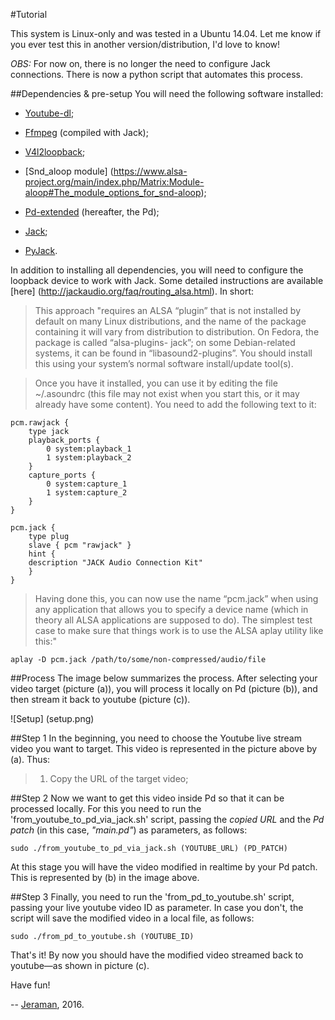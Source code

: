 #Tutorial

This system is Linux-only and was tested in a Ubuntu 14.04. Let me know if you ever test this in another version/distribution, I'd love to know! 

*OBS:* For now on, there is no longer the need to configure Jack connections. There is now a python script that automates this process. 

##Dependencies & pre-setup
You will need the following software installed:
- [Youtube-dl](https://rg3.github.io/youtube-dl/); 

- [Ffmpeg](https://ffmpeg.org/) (compiled with Jack); 

- [V4l2loopback](https://github.com/umlaeute/v4l2loopback); 

- [Snd_aloop module] (https://www.alsa-project.org/main/index.php/Matrix:Module-aloop#The_module_options_for_snd-aloop);

- [Pd-extended](https://puredata.info) (hereafter, the Pd);

- [Jack](http://jackaudio.org/);

- [PyJack](http://jackclient-python.readthedocs.io).

In addition to installing all dependencies, you will need to configure the loopback device to work with Jack. Some detailed instructions are available [here] (http://jackaudio.org/faq/routing_alsa.html). In short:

> This approach "requires an ALSA “plugin” that is not installed by default on many Linux distributions, and the name of the package containing it will vary from distribution to distribution. On Fedora, the package is called “alsa-plugins- jack”; on some Debian-related systems, it can be found in “libasound2-plugins”. You should install this using your system’s normal software install/update tool(s).

> Once you have it installed, you can use it by editing the file ~/.asoundrc (this file may not exist when you start this, or it may already have some content). You need to add the following text to it:

```
pcm.rawjack {
    type jack
    playback_ports {
        0 system:playback_1
        1 system:playback_2
    }
    capture_ports {
        0 system:capture_1
        1 system:capture_2
    }
}

pcm.jack {
    type plug
    slave { pcm "rawjack" }
    hint {
 	description "JACK Audio Connection Kit"
    }
}
```

> Having done this, you can now use the name “pcm.jack” when using any application that allows you to specify a device name (which in theory all ALSA applications are supposed to do). The simplest test case to make sure that things work is to use the ALSA aplay utility like this:"

```
aplay -D pcm.jack /path/to/some/non-compressed/audio/file
```

##Process
The image below summarizes the process. After selecting your video target (picture (a)), you will process it locally on Pd (picture (b)), and then stream it back to youtube (picture (c)).

![Setup] (setup.png)

##Step 1
In the beginning, you need to choose the Youtube live stream video you want to target. This video is represented in the picture above by (a). Thus: 

> 1. Copy the URL of the target video;

##Step 2
Now we want to get this video inside Pd so that it can be processed locally. For this you need to run the 'from_youtube_to_pd_via_jack.sh' script, passing the _copied URL_ and the _Pd patch_ (in this case, _"main.pd"_) as parameters, as follows:


```
sudo ./from_youtube_to_pd_via_jack.sh (YOUTUBE_URL) (PD_PATCH)
```

At this stage you will have the video modified in realtime by your Pd patch. This is represented by (b) in the image above. 

##Step 3
Finally, you need to run the 'from_pd_to_youtube.sh' script, passing your live youtube video ID as parameter. In case you don't, the script will save the modified video in a local file, as follows:

```
sudo ./from_pd_to_youtube.sh (YOUTUBE_ID) 
```

That's it! By now you should have the modified video streamed back to youtube—as shown in picture (c).

Have fun!

--
[Jeraman](https://jeraman.info), 2016.



